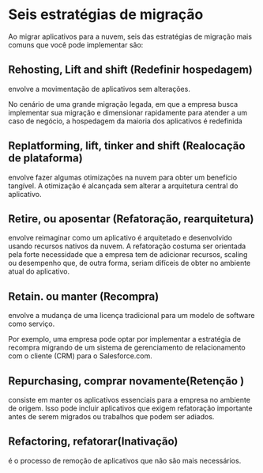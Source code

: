 # Seis estratégias de migração
Ao migrar aplicativos para a nuvem, seis das estratégias de migração mais comuns que você pode implementar são:

## Rehosting, Lift and shift (Redefinir hospedagem)
envolve a movimentação de aplicativos sem alterações. 

No cenário de uma grande migração legada, em que a empresa busca implementar sua migração e dimensionar rapidamente para atender a um caso de negócio, a hospedagem da maioria dos aplicativos é redefinida

## Replatforming, lift, tinker and shift (Realocação de plataforma)
envolve fazer algumas otimizações na nuvem para obter um benefício tangível. A otimização é alcançada sem alterar a arquitetura central do aplicativo.

## Retire, ou aposentar (Refatoração, rearquitetura)
envolve reimaginar como um aplicativo é arquitetado e desenvolvido usando recursos nativos da nuvem. A refatoração costuma ser orientada pela forte necessidade que a empresa tem de adicionar recursos, scaling ou desempenho que, de outra forma, seriam difíceis de obter no ambiente atual do aplicativo.

## Retain. ou manter (Recompra)
envolve a mudança de uma licença tradicional para um modelo de software como serviço.

Por exemplo, uma empresa pode optar por implementar a estratégia de recompra migrando de um sistema de gerenciamento de relacionamento com o cliente (CRM) para o Salesforce.com.

## Repurchasing, comprar novamente(Retenção )
consiste em manter os aplicativos essenciais para a empresa no ambiente de origem. Isso pode incluir aplicativos que exigem refatoração importante antes de serem migrados ou trabalhos que podem ser adiados.

## Refactoring, refatorar(Inativação)
é o processo de remoção de aplicativos que não são mais necessários.
